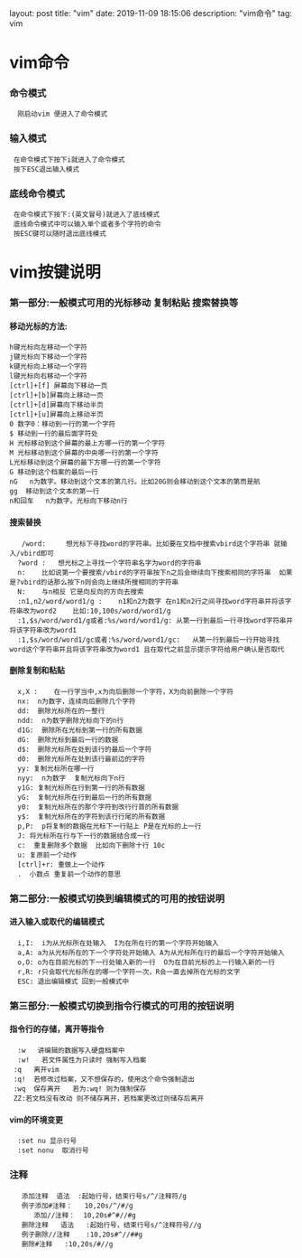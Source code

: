 layout: post
title: "vim"
date: 2019-11-09 18:15:06 
description: "vim命令"
tag: vim





# vim命令

### 命令模式
      刚启动vim 便进入了命令模式
### 输入模式
     在命令模式下按下i就进入了命令模式
     按下ESC退出输入模式
 ### 底线命令模式
     在命令模式下按下:(英文冒号)就进入了底线模式
     底线命令模式中可以输入单个或者多个字符的命令
     按ESC键可以随时退出底线模式
# vim按键说明
### 第一部分:一般模式可用的光标移动 复制粘贴 搜索替换等
#### 移动光标的方法:
    h键光标向左移动一个字符
    j键光标向下移动一个字符
    k键光标向上移动一个字符
    l键光标向右移动一个字符
    [ctrl]+[f] 屏幕向下移动一页
    [ctrl]+[b]屏幕向上移动一页
    [ctrl]+[d]屏幕向下移动半页
    [ctrl]+[u]屏幕向上移动半页
    0 数字0：移动到一行的第一个字符
    $ 移动到一行的最后面字符处
    H 光标移动到这个屏幕的最上方哪一行的第一个字符
    M 光标移动到这个屏幕的中央哪一行的第一个字符
    L光标移动到这个屏幕的最下方哪一行的第一个字符
    G 移动到这个档案的最后一行
    nG   n为数字。移动到这个文本的第几行。比如20G则会移动到这个文本的第而是航
    gg  移动到这个文本的第一行
    n和回车   n为数字。光标向下移动n行
#### 搜索替换
       /word:     想光标下寻找word的字符串。比如要在文档中搜索vbird这个字符串 就输入/vbird即可
      ?word :   想光标之上寻找一个字符串名字为word的字符串
      n:    比如说第一个要搜索/vbird的字符串按下n之后会继续向下搜索相同的字符串  如果是?vbird的话那么按下n则会向上继续所搜相同的字符串
      N:    与n相反 它是向反向的方向去搜索
      :n1,n2/word/word1/g :    n1和n2为数字 在n1和n2行之间寻找word字符串并将该字符串改为word2    比如:10,100s/word/word1/g
      :1,$s/word/word1/g或者:%s/word/word1/g: 从第一行到最后一行寻找word字符串并将该字符串改为word1
      :1,$s/word/word1/gc或者:%s/word/word1/gc:   从第一行到最后一行开始寻找word这个字符串并且将该字符串改为word1 且在取代之前显示提示字符给用户确认是否取代
#### 删除复制和粘贴
      x,X :    在一行字当中,x为向后删除一个字符，X为向前删除一个字符
      nx:  n为数字，连续向后删除几个字符
      dd:  删除光标所在的一整行
      ndd:  n为数字删除光标向下的n行
      d1G:  删除所在光标到第一行的所有数据
      dG:  删除光标到最后一行的数据
      d$:  删除光标所在处到该行的最后一个字符
      d0:  删除光标所在处到该行最前边的字符
      yy: 复制光标所在哪一行
      nyy:  n为数字  复制光标向下n行
      y1G: 复制光标所在行到第一行的所有数据
      yG:  复制光标所在行到最后一行的所有数据
      y0:  复制光标所在的那个字符到改行行首的所有数据
      y$:  复制光标所在的字符到该行行尾的所有数据
      p,P:  p将复制的数据在光标下一行贴上 P是在光标的上一行
      J: 将光标所在行与下一行的数据结合成一行
      c:  重复删除多个数据  比如向下删除十行 10c
      u: 复原前一个动作
      [ctrl]+r: 重做上一个动作
      .  小数点 重复前一个动作的意思
### 第二部分:一般模式切换到编辑模式的可用的按钮说明
#### 进入输入或取代的编辑模式
      i,I:  i为从光标所在处输入  I为在所在行的第一个字符开始输入
      a,A: a为从光标所在的下一个字符处开始输入 A为从光标所在行的最后一个字符开始输入
      o,O: o为在目前光标的下一行处输入新的一行  O为在目前光标的上一行输入新的一行
      r,R: r只会取代光标所在的哪一个字符一次，R会一直去掉所在光标的文字
      ESC: 退出编辑模式 回到一般模式中
 ### 第三部分:一般模式切换到指令行模式的可用的按钮说明
 #### 指令行的存储，离开等指令
      :w   讲编辑的数据写入硬盘档案中
      :w!   若文件属性为只读时 强制写入档案
     :q   离开vim
     :q!  若修改过档案，又不想保存的，使用这个命令强制退出
     :wq  保存离开   若为:wq! 则为强制保存
     ZZ:若文档没有改动 则不储存离开，若档案更改过则储存后离开
#### vim的环境变更
      :set nu 显示行号
      :set nonu  取消行号
 ### 注释
       添加注释  语法  :起始行号，结束行号s/^/注释符/g
       例子添加#注释：   10,20s/^/#/g
          添加//注释：  10,20s#^#//#g
       删除注释   语法   :起始行号，结束行号s/^注释符号//g
       例子删除//注释    :10,20s#^//##g
       删除#注释   :10,20s/#//g





